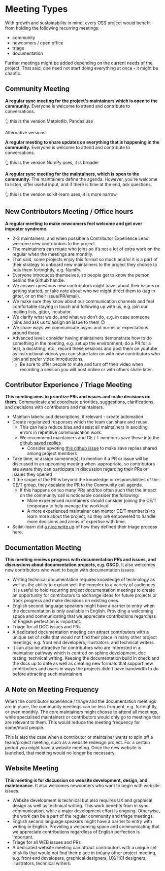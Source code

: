 # Meeting Types

With growth and sustainability in mind, every OSS project would benefit from holding the following recurring meetings:

- community
- newcomers / open office
- triage
- documentation

Further meetings might be added depending on the current needs of the project. That said, one need not start doing everything at once - it might be chaotic. 

## Community Meeting

**A regular sync meeting for the project's maintainers which is open to the community.** Everyone is welcome to attend and contribute to conversations.

👆 this is the version Matplotlib, Pandas use

Alternative versions:

**A regular meeting to share updates on everything that is happening in the community.** Everyone is welcome to attend and contribute to conversations.

👆 this is the version NumPy uses, it is broader

**A regular sync meeting for the maintainers, which is open to the community.** The maintainers define the agenda. However, you're welcome to listen, offer useful input, and if there is time at the end, ask questions.

👆 this is the version scikit-learn uses, it is more narrow

## New Contributors Meeting / Office hours 

**A regular meeting to make newcomers feel welcome and get over imposter syndrome.**

- 2-3 maintainers, and when possible a Contributor Experience Lead, welcome new contributors to the project. 
- The maintainers can rotate  who joins so it’s not a lot of extra work on the regular when the meetings are monthly.
- That said, some projects enjoy this format so much and/or it is a part of their strategy to onboard new maintainers to the project they choose to hols them fortnightly, e.g. NumPy. 
- Everyone introduces themselves, so people get to know the person behind the Github handle.
- We answer questions new contributors might have, about their issues or getting started, or take note about who we might direct them to (tag in gitter, or on their issue/PR/email).
- We make sure they know about our communication channels and feel comfortable staying in touch and following up with us, e.g. join our mailing lists, gitter, incubator.
- We clarify what we do, and what we don’t do, e.g. in case someone joins and ask us to assign an issue to them 😉
- We share ways we communicate async and norms or expectations around those.
- Advanced level: consider having maintainers demonstrate how to do something in the meeting, e.g. set up the environment, do a PR for a test, a docstring, etc., record these sessions and post them on youtube as instructional videos you can share later on with new contributors who join and prefer video introductions.
    - Be sure to offer people to mute and turn off their video when recording a session you will post online or with others share later.

## Contributor Experience / Triage Meeting

**This meeting aims to prioritize PRs and issues and make decisions on them.** Communicate and coordinate priorities, suggestions, clarifications, and decisions with contributors and maintainers.

- Maintain labels: add descriptions, if relevant - create automation
- Create regularized responses which the team can share and reuse. 
    - This can help reduce bias and assist all maintainers in avoiding errors in repetitive communication work. 
    - We recommend  maintainers and CE / T members save these into the [github saved replies](https://docs.github.com/en/get-started/writing-on-github/working-with-saved-replies/using-saved-replies)
        - Consider upvoting [this github issue](https://github.com/github/feedback/discussions/4974) to make save replies shared among project members
- Take time, or assign someone(s), to mention if a PR or issue will be discussed in an upcoming meeting when .appropriate, so contributors are aware they can participate in discussion regarding their PRs or issues they opened
- If the scope of the PR is beyond the knowledge or responsibilities of the CE/T group, they escalate the PR to the Community call agenda. 
    - If this happens on too many PRs and/too often such that the impact on the community call is noticeable consider the following: 
        - More experienced maintainers should consider joining the CE/T temporary to help manage the workload 
        - A more experienced maintainer can mentor CE/T member(s) to learn more about the project, so they are empowered to handle more decisions and areas of expertise with time.
- Scikit-learn did [a nice write up](https://github.com/scikit-learn/administrative/blob/master/triage_meetings/2021-12-10.md) of how they defined their triage process here.

## Documentation Meeting

**This meeting reviews progress with documentation PRs and issues, and discussions about documentation projects, e.g. GSOD.** It also welcomes new contributors who want to begin with documentation issues.

- Writing technical documentation requires knowledge of technology as well as the ability to explain well the complex to a variety of audiences. It is useful to hold recurring project documentation meetings to create an opportunity for contributors to exchange ideas for future projects or track progress and make decisions on existing ones.
- English second language speakers might have a barrier to entry when the documentation is only available in English. Providing a welcoming space and communicating that we appreciate contributions regardless of English perfection is important.
- Triage for all DOC issues and PRs
- A dedicated documentation meeting can attract contributors with a unique set of skills that would not find their place in many other project meetings, e.g. front end developers, illustrators, and technical writers.
- It can also be attractive for contributors who are interested in a maintainer pathway which is centred on sphinx development, doc testing, technical writing. Keeping the documentation build in check and the docs up to date as well as creating new formats that support new contributors and users in ways the projects didn't have bandwidth to do before attracting such maintainers


## A Note on Meeting Frequency
When the contributor experience / triage and the documentation meetings are in place, the community meetings can be less frequent, e.g. fortnightly, or even monthly. The core maintainers might choose to attend all meetings, while specialised maintainers or contributors would only go to meetings that are relevant to them. This would reduce the meeting frequency for some/most people. 

This is also the case when a contributor or maintainer wants to spin off a team/project meeting, such as a website redesign project. For a certain period you might have a website meeting. Once the new website is launched, that meeting would no longer be necessary. 

## Website Meeting

**This meeting is for discussion on website development, design, and maintenance.**  It also welcomes newcomers who want to begin with website issues.

- Website development is technical but also requires UX and graphical design as well as technical writing. This work benefits from in sync communication, while a major development effort is ongoing. Otherwise, the work can be a part of the regular community and triage meetings.
- English second language speakers might have a barrier to entry with writing in English. Providing a welcoming space and communicating that we appreciate contributions regardless of English perfection is important.
- Triage for all WEB issues and PRs
- A dedicated website meeting can attract contributors with a unique set of skills that would not find their place in (m)any other project meeting, e.g. front end developers, graphical designers, UX/HCI designers, illustrators, technical writers.
